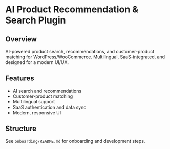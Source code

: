 # AI Product Recommendation & Search Plugin

## Overview
AI-powered product search, recommendations, and customer-product matching for WordPress/WooCommerce. Multilingual, SaaS-integrated, and designed for a modern UI/UX.

## Features
- AI search and recommendations
- Customer-product matching
- Multilingual support
- SaaS authentication and data sync
- Modern, responsive UI

## Structure
See `onboarding/README.md` for onboarding and development steps.
